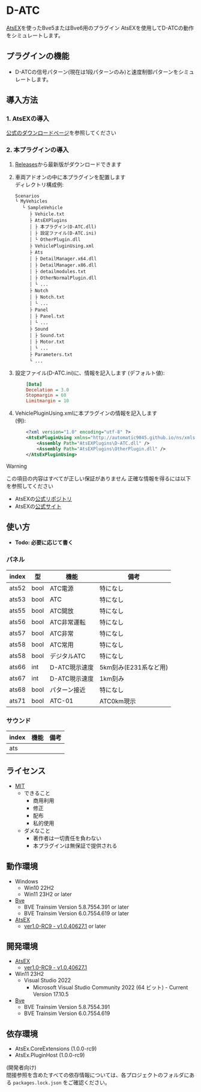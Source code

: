 # D-ATC
[AtsEX](https://github.com/automatic9045/AtsEX)を使ったBve5またはBve6用のプラグイン
AtsEXを使用してD-ATCの動作をシミュレートします。


## プラグインの機能
- D-ATCの信号パターン(現在は1段パターンのみ)と速度制御パターンをシミュレートします。


## 導入方法
### 1. AtsEXの導入
[公式のダウンロードページ](https://automatic9045.github.io/AtsEX.Docs/download/)を参照してください
### 2. 本プラグインの導入
1. [Releases](releases/)から最新版がダウンロードできます
2. 車両アドオンの中に本プラグインを配置します  
    ディレクトリ構成例: 
    ```text
    Scenarios
    └ MyVehicles
    　 └ SampleVehicle
    　 　 ├ Vehicle.txt
    　 　 ├ AtsEXPlugins
    　 　 │ ├ 本プラグイン(D-ATC.dll)
    　 　 │ ├ 設定ファイル(D-ATC.ini)
    　 　 │ └ OtherPlugin.dll
    　 　 ├ VehiclePluginUsing.xml
    　 　 ├ Ats
    　 　 │ ├ DetailManager.x64.dll
    　 　 │ ├ DetailManager.x86.dll
    　 　 │ ├ detailmodules.txt
    　 　 │ ├ OtherNormalPlugin.dll
    　 　 │ └ ...
    　 　 ├ Notch
    　 　 │ ├ Notch.txt
    　 　 │ └ ...
    　 　 ├ Panel
    　 　 │ ├ Panel.txt
    　 　 │ └ ...
    　 　 ├ Sound
    　 　 │ ├ Sound.txt
    　 　 │ ├ Motor.txt
    　 　 │ └ ...
    　 　 ├ Parameters.txt
    　 　 └ ...
    ```
3. 設定ファイル(D-ATC.ini)に、情報を記入します
   (デフォルト値):
    ```ini
        [Data]
        Decelation = 3.0
        Stopmargin = 60
        Limitmargin = 10
    ```

5. VehiclePluginUsing.xmlに本プラグインの情報を記入します  
   (例): 
    ```xml
        <?xml version="1.0" encoding="utf-8" ?>
        <AtsExPluginUsing xmlns="http://automatic9045.github.io/ns/xmlschemas/AtsExPluginUsingXmlSchema.xsd">
        	<Assembly Path="AtsEXPlugins\D-ATC.dll" />
        	<Assembly Path="AtsEXPlugins\OtherPlugin.dll" />
        </AtsExPluginUsing>
   ```
> [!WARNING]
> この項目の内容はすべてが正しい保証がありません
> 正確な情報を得るには以下を参照してください
> - AtsEXの[公式リポジトリ](https://github.com/automatic9045/AtsEX/)
> - AtsEXの[公式サイト](https://automatic9045.github.io/AtsEX/)


## 使い方
- **Todo: 必要に応じて書く**
### パネル
| index | 型   | 機能       | 備考               |
| ----- | ---- | ---------- | ----------------- |
| ats52 | bool | ATC電源 | 特になし |
| ats53 | bool | ATC | 特になし |
| ats55 | bool | ATC開放 | 特になし |
| ats56 | bool | ATC非常運転 | 特になし |
| ats57 | bool | ATC非常 | 特になし |
| ats58 | bool | ATC常用 | 特になし |
| ats58 | bool | デジタルATC | 特になし |
| ats66 | int  | D-ATC現示速度 | 5km刻み(E231系など用) |
| ats67 | int  | D-ATC現示速度 | 1km刻み |
| ats68 | bool | パターン接近 | 特になし |
| ats71 | bool | ATC-01 | ATC0km現示 |
### サウンド
| index | 機能        | 備考               |
| ----- | ---------- | ----------------- |
| ats |  |  |

## 

## ライセンス
- [MIT](LICENSE)
    - できること
        - 商用利用
        - 修正
        - 配布
        - 私的使用
    - ダメなこと
        - 著作者は一切責任を負わない
        - 本プラグインは無保証で提供される


## 動作環境
- Windows
    - Win10 22H2
    - Win11 23H2 or later
- [Bve](https://bvets.net/)
    - BVE Trainsim Version 5.8.7554.391 or later
    - BVE Trainsim Version 6.0.7554.619 or later
- [AtsEX](https://github.com/automatic9045/AtsEX)
    - [ver1.0-RC9 - v1.0.40627.1](https://github.com/automatic9045/AtsEX/releases/tag/v1.0.40627.1) or later


## 開発環境
- [AtsEX](https://github.com/automatic9045/AtsEX)
    - [ver1.0-RC9 - v1.0.40627.1](https://github.com/automatic9045/AtsEX/releases/tag/v1.0.40627.1)
- Win11 23H2
    - Visual Studio 2022
        - Microsoft Visual Studio Community 2022 (64 ビット) - Current Version 17.10.5
- [Bve](https://bvets.net/)
    - BVE Trainsim Version 5.8.7554.391
    - BVE Trainsim Version 6.0.7554.619


## 依存環境
- AtsEx.CoreExtensions (1.0.0-rc9)
- AtsEx.PluginHost (1.0.0-rc9)

(開発者向け)  
間接参照を含めたすべての依存情報については、各プロジェクトのフォルダにある `packages.lock.json` をご確認ください。

